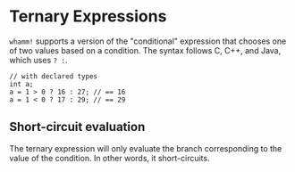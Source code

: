 # Ternary Expressions #

`whamm!` supports a version of the "conditional" expression that chooses one of two values based on a condition.
The syntax follows C, C++, and Java, which uses `? :`.

```
// with declared types
int a;
a = 1 > 0 ? 16 : 27; // == 16
a = 1 < 0 ? 17 : 29; // == 29
```

## Short-circuit evaluation ##

The ternary expression will only evaluate the branch corresponding to the value of the condition.
In other words, it short-circuits.
